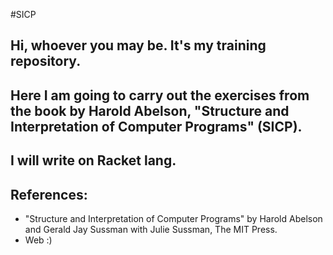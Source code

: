 #SICP

## Hi, whoever you may be. It's my training repository.
## Here I am going to carry out the exercises from the book by Harold Abelson, "Structure and Interpretation of Computer Programs" (SICP).

## I will write on Racket lang.


## References:
-  "Structure and Interpretation of Computer Programs" by Harold Abelson and Gerald Jay Sussman with Julie Sussman, The MIT Press.
-  Web :)
